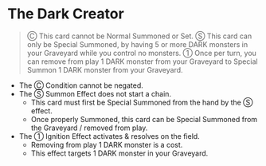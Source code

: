 # The Dark Creator

> Ⓒ This card cannot be Normal Summoned or Set. Ⓢ This card can only be Special Summoned, by having 5 or more DARK monsters in your Graveyard while you control no monsters. ① Once per turn, you can remove from play 1 DARK monster from your Graveyard to Special Summon 1 DARK monster from your Graveyard.

*   The Ⓒ Condition cannot be negated.
*   The Ⓢ Summon Effect does not start a chain.
    *   This card must first be Special Summoned from the hand by the Ⓢ effect.
    *   Once properly Summoned, this card can be Special Summoned from the Graveyard / removed from play.
*   The ① Ignition Effect activates & resolves on the field.
    *   Removing from play 1 DARK monster is a cost.
    *   This effect targets 1 DARK monster in your Graveyard.
